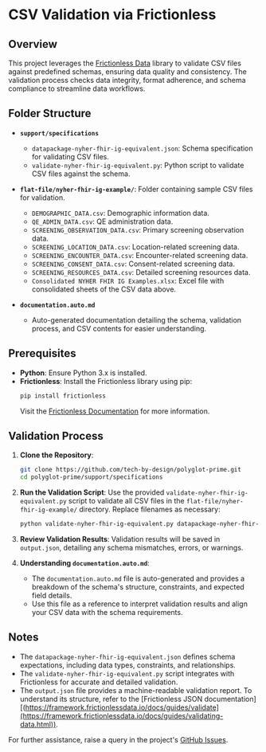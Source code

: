 
# CSV Validation via Frictionless

## Overview

This project leverages the [Frictionless Data](https://frictionlessdata.io/) library to validate CSV files against predefined schemas, ensuring data quality and consistency. The validation process checks data integrity, format adherence, and schema compliance to streamline data workflows.

## Folder Structure

- **`support/specifications`**
  - `datapackage-nyher-fhir-ig-equivalent.json`: Schema specification for validating CSV files.
  - `validate-nyher-fhir-ig-equivalent.py`: Python script to validate CSV files against the schema.
- **`flat-file/nyher-fhir-ig-example/`**: Folder containing sample CSV files for validation.
  - `DEMOGRAPHIC_DATA.csv`: Demographic information data.
  - `QE_ADMIN_DATA.csv`: QE administration data.
  - `SCREENING_OBSERVATION_DATA.csv`: Primary screening observation data.
  - `SCREENING_LOCATION_DATA.csv`: Location-related screening data.
  - `SCREENING_ENCOUNTER_DATA.csv`: Encounter-related screening data.
  - `SCREENING_CONSENT_DATA.csv`: Consent-related screening data.
  - `SCREENING_RESOURCES_DATA.csv`: Detailed screening resources data.
  - `Consolidated NYHER FHIR IG Examples.xlsx`: Excel file with consolidated sheets of the CSV data above.

- **`documentation.auto.md`**
  - Auto-generated documentation detailing the schema, validation process, and CSV contents for easier understanding.

## Prerequisites

- **Python**: Ensure Python 3.x is installed.
- **Frictionless**: Install the Frictionless library using pip:
  ```bash
  pip install frictionless
  ```
  Visit the [Frictionless Documentation](https://framework.frictionlessdata.io/docs/getting-started.html) for more information.

## Validation Process

1. **Clone the Repository**:
   ```bash
   git clone https://github.com/tech-by-design/polyglot-prime.git
   cd polyglot-prime/support/specifications
   ```

2. **Run the Validation Script**:
   Use the provided `validate-nyher-fhir-ig-equivalent.py` script to validate all CSV files in the `flat-file/nyher-fhir-ig-example/` directory. Replace filenames as necessary:
   ```bash
   python validate-nyher-fhir-ig-equivalent.py datapackage-nyher-fhir-ig-equivalent.json flat-file/nyher-fhir-ig-example/QE_ADMIN_DATA.csv flat-file/nyher-fhir-ig-example/SCREENING_OBSERVATION_DATA.csv flat-file/nyher-fhir-ig-example/SCREENING_LOCATION_DATA.csv flat-file/nyher-fhir-ig-example/SCREENING_ENCOUNTER_DATA.csv flat-file/nyher-fhir-ig-example/SCREENING_CONSENT_DATA.csv flat-file/nyher-fhir-ig-example/SCREENING_RESOURCES_DATA.csv flat-file/nyher-fhir-ig-example/DEMOGRAPHIC_DATA.csv output.json
   ```

3. **Review Validation Results**:
   Validation results will be saved in `output.json`, detailing any schema mismatches, errors, or warnings.

4. **Understanding `documentation.auto.md`**:
   - The `documentation.auto.md` file is auto-generated and provides a breakdown of the schema's structure, constraints, and expected field details.
   - Use this file as a reference to interpret validation results and align your CSV data with the schema requirements.

## Notes

- The `datapackage-nyher-fhir-ig-equivalent.json` defines schema expectations, including data types, constraints, and relationships.
- The `validate-nyher-fhir-ig-equivalent.py` script integrates with Frictionless for accurate and detailed validation.
- The `output.json` file provides a machine-readable validation report. To understand its structure, refer to the [Frictionless JSON documentation][(https://framework.frictionlessdata.io/docs/guides/validate](https://framework.frictionlessdata.io/docs/guides/validating-data.html)).

For further assistance, raise a query in the project's [GitHub Issues](https://github.com/tech-by-design/polyglot-prime/issues).
